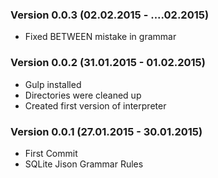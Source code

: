 ### Version 0.0.3 (02.02.2015 - ....02.2015)

* Fixed BETWEEN mistake in grammar

### Version 0.0.2 (31.01.2015 - 01.02.2015)

* Gulp installed
* Directories were cleaned up
* Created first version of interpreter

### Version 0.0.1 (27.01.2015 - 30.01.2015)

* First Commit
* SQLite Jison Grammar Rules
